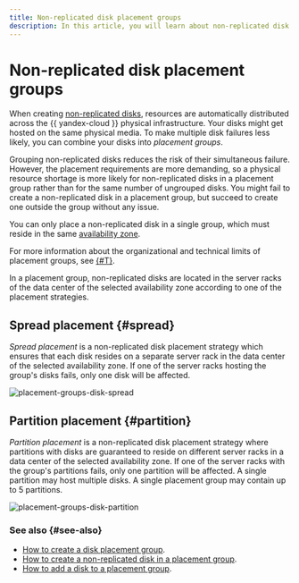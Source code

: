```yaml
---
title: Non-replicated disk placement groups
description: In this article, you will learn about non-replicated disk placement groups and strategies.
---
```


# Non-replicated disk placement groups


When creating [non-replicated disks](disk.md#disks_types), resources are automatically distributed across the {{ yandex-cloud }} physical infrastructure. Your disks might get hosted on the same physical media. To make multiple disk failures less likely, you can combine your disks into _placement groups_.

Grouping non-replicated disks reduces the risk of their simultaneous failure. However, the placement requirements are more demanding, so a physical resource shortage is more likely for non-replicated disks in a placement group rather than for the same number of ungrouped disks. You might fail to create a non-replicated disk in a placement group, but succeed to create one outside the group without any issue.

You can only place a non-replicated disk in a single group, which must reside in the same [availability zone](../../overview/concepts/geo-scope.md).

For more information about the organizational and technical limits of placement groups, see [{#T}](../concepts/limits.md).

In a placement group, non-replicated disks are located in the server racks of the data center of the selected availability zone according to one of the placement strategies.

## Spread placement {#spread}

_Spread placement_ is a non-replicated disk placement strategy which ensures that each disk resides on a separate server rack in the data center of the selected availability zone. If one of the server racks hosting the group's disks fails, only one disk will be affected.

![placement-groups-disk-spread](../../_assets/compute/placement-groups-disk-spread.svg)

## Partition placement {#partition}

_Partition placement_ is a non-replicated disk placement strategy where partitions with disks are guaranteed to reside on different server racks in a data center of the selected availability zone. If one of the server racks with the group's partitions fails, only one partition will be affected. A single partition may host multiple disks. A single placement group may contain up to 5 partitions.

![placement-groups-disk-partition](../../_assets/compute/placement-groups-disk-partition.svg)

### See also {#see-also}

* [How to create a disk placement group](../operations/disk-placement-groups/create.md).
* [How to create a non-replicated disk in a placement group](../operations/disk-create/nonreplicated.md#nr-disk-in-group).
* [How to add a disk to a placement group](../operations/disk-placement-groups/add-disk.md).